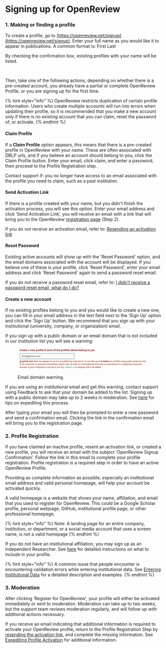 # Signing up for OpenReview

### 1. Making or finding a profile

To create a profile, go to [https://openreview.net/signup](https://openreview.net/signup). Enter your full name as you would like it to appear in publications. A common format is: First Last



By checking the confirmation box, existing profiles with your name will be listed.

<figure><img src="../../.gitbook/assets/Screenshot 2024-10-18 at 11.03.49 AM.png" alt="" width="563"><figcaption></figcaption></figure>

Then, take one of the following actions, depending on whether there is a pre-created account, you already have a partial or complete OpenReview Profile, or you are signing up for the first time.&#x20;

{% hint style="info" %}
OpenReview restricts duplication of certain profile information. Users who create multiple accounts will run into errors when updating their profile, so it is recommended that you make a new account only if there is no existing account that you can claim, reset the password of, or activate.
{% endhint %}

#### Claim Profile

If a **Claim Profile** option appears, this means that there is a pre-created profile in OpenReview with your name. These are often associated with DBLP urls, and if you believe an account should belong to you, click the Claim Profile button. Enter your email, click claim, and enter a password, then proceed to the Profile Registration step.

Contact support if: you no longer have access to an email associated with the profile you need to claim, such as a past institution.

#### **Send Activation Link**&#x20;

If there is a profile created with your name, but you didn't finish the activation process, you will see this option. Enter your email address and click ‘Send Activation Link’, you will receive an email with a link that will bring you to the OpenReview [registration page](signing-up-for-openreview.md#profile-registration) (Step 2).

If you do not receive an activation email, refer to: [Resending an activation link](resending-an-activation-link.md)

#### **Reset Password**&#x20;

Existing active accounts will show up with the 'Reset Password' option, and the email domains associated with the account will be displayed. If you believe one of these is your profile, click 'Reset Password', enter your email address and click 'Reset Password' again to send a password reset email.

If you do not receive a password reset email, refer to: [I didn't receive a password reset email, what do I do?](../frequently-asked-questions/i-didnt-receive-a-password-reset-email-what-do-i-do.md)

#### **Create a new account**&#x20;

If no existing profiles belong to you and you would like to create a new one, you can fill in your email address in the text field next to the ‘Sign Up’ option and click the 'Sign Up' button. We recommend that you sign up with your institutional (university, company, or organization) email.&#x20;

If you sign up with a public domain or an email domain that is not included in our institution list you will see a warning: &#x20;

<figure><img src="../../.gitbook/assets/Screen Shot 2024-01-04 at 5.02.31 PM.png" alt="The warning reads: gmail.com does not appear in our list of publishing institutions. It can take up to 2 weeks for profiles using public email services to be activated. To activate immediately, please sign up with an email address that uses an educational or employing institution domain. If your institution is not yet in our list, contact us to request that it be added."><figcaption><p>Email domain warning.</p></figcaption></figure>

If you are using an institutional email and get this warning, contact support using Feedback to ask that your domain be added to the list. Signing up with a public domain may take up to 2 weeks in moderation. See [here](expediting-profile-activation.md) for tips on expediting this process.

After typing your email you will then be prompted to enter a new password and send a confirmation email. Clicking the link in the confirmation email will bring you to the registration page.

### **2. Profile Registration**&#x20;

If you have claimed an inactive profile, resent an activation link, or created a new profile, you will receive an email with the subject 'OpenReview Signup Confirmation'. Follow the link in this email to complete your profile registration. Profile registration is a required step in order to have an active OpenReview Profile.

Providing as complete information as possible, especially an institutional email address and valid personal homepage, will help your account be activated quickly.&#x20;

A valid homepage is a website that shows your name, affiliation, and email that you used to register for OpenReview. This could be a Google Scholar profile, personal webpage, GitHub, institutional profile page, or other professional homepage.&#x20;

{% hint style="info" %}
Note: A landing page for an entire company, institution, or department, or a social media account that uses a screen name, is not a valid homepage
{% endhint %}

If you do not have an institutional affiliation, you may sign up as an Independent Researcher. See [here](../frequently-asked-questions/i-am-an-independent-researcher-how-do-i-sign-up.md) for detailed instructions on what to include in your profile.

{% hint style="info" %}
A common issue that people encounter is encountering validation errors while entering institutional data. See [Entering Institutional Data](entering-institutional-data.md) for a detailed description and examples.
{% endhint %}

### 3. Moderation

After clicking ‘Register for OpenReview’, your profile will either be activated immediately or sent to moderation. Moderation can take up to two weeks, but the support team reviews moderation regularly, and will follow up with additional actions necessary.&#x20;

If you receive an email indicating that additional information is required to activate your OpenReview profile, return to the Profile Registration Step by [resending the activation link](resending-an-activation-link.md), and complete the missing information. See [Expediting Profile Activation](expediting-profile-activation.md) for additional information.

